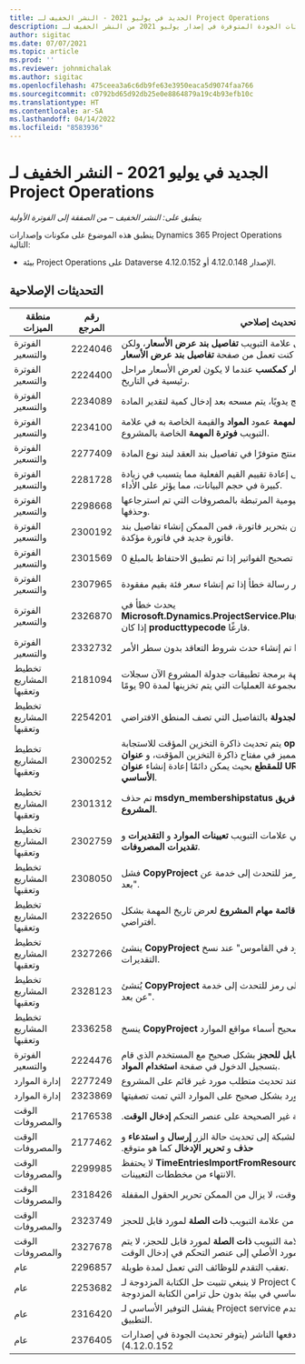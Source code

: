 ```yaml
---
title: الجديد في يوليو 2021 - النشر الخفيف لـ Project Operations
description: يوفر هذا الموضوع معلومات حول تحديثات الجودة المتوفرة في إصدار يوليو 2021 من النشر الخفيف لـ Project Operations.
author: sigitac
ms.date: 07/07/2021
ms.topic: article
ms.prod: ''
ms.reviewer: johnmichalak
ms.author: sigitac
ms.openlocfilehash: 475ceea3a6c6db9fe63e3950eaca5d9074faa766
ms.sourcegitcommit: c0792bd65d92db25e0e8864879a19c4b93efb10c
ms.translationtype: HT
ms.contentlocale: ar-SA
ms.lasthandoff: 04/14/2022
ms.locfileid: "8583936"
---
```

# <a name="whats-new-july-2021---project-operations-lite-deployment"></a>الجديد في يوليو 2021 - النشر الخفيف لـ Project Operations

_ينطبق على: النشر الخفيف – من الصفقة إلى الفوترة الأولية_

ينطبق هذه الموضوع على مكونات وإصدارات Dynamics 365 Project Operations التالية:

  - بيئة Project Operations على Dataverse الإصدار 4.12.0.148 أو 4.12.0.152.

## <a name="quality-updates"></a>التحديثات الإصلاحية
| **منطقة الميزات**              | **رقم المرجع** | **تحديث إصلاحي**                                                                                                                                                                                             |
|-------------------------------|----------------------|----------------------------------------------------------------------------------------------------------------------------------------------------------------------------------------------------------------|
| الفوترة والتسعير           | 2224046              | يمكن تحرير حقل **فئة الحركة** في علامة التبويب **تفاصيل بند عرض الأسعار**، ولكن يتم إغلاقه إذا كنت تعمل من صفحة **تفاصيل بند عرض الأسعار**.                                                                     |
| الفوترة والتسعير           | 2224400              | يفشل إجراء **إغلاق عرض الأسعار كمكسب** عندما لا يكون لعرض الأسعار مراحل رئيسية في التاريخ.                                                                                                                                    |
| الفوترة والتسعير           | 2234089              | عندما تقوم بإدخال وصف منتج يدويًا، يتم مسحه بعد إدخال كمية لتقدير المادة.                                                                                                                         |
| الفوترة والتسعير           | 2234100              | لا تتضمن شبكة **إعداد فوترة المهمة** عمود **المواد** والقيمة الخاصة به في علامة التبويب **فوترة المهمة** الخاصة بالمشروع.                                                                                                       |
| الفوترة والتسعير           | 2277409              | لا يكون معرف المنتج متوفرًا في تفاصيل بند العقد لبند نوع المادة.                                                                                                                                        |
| الفوترة والتسعير           | 2281728              | يؤدي إنشاء بند العقد دون داع إلى إعادة تقييم القيم الفعلية مما يتسبب في زيادة كبيرة في حجم البيانات، مما يؤثر على الأداء.                                                                                |
| الفوترة والتسعير           | 2298668              | لا تتم إزالة سطور دفتر اليومية المرتبطة بالمصروفات التي تم استرجاعها وحذفها.                                                                                                                                     |
| الفوترة والتسعير           | 2300192              | عندما يقوم عدة مستخدمين بتحرير فاتورة، فمن الممكن إنشاء تفاصيل بند فاتورة جديد في فاتورة مؤكدة.                                                                                   |
| الفوترة والتسعير           | 2301569              | لا يمكن تصحيح الفواتير إذا تم تطبيق الاحتفاظ بالمبلغ 0\$.                                                                                                                                        |
| الفوترة والتسعير           | 2307965              | تظهر رسالة خطأ إذا تم إنشاء سعر فئة بقيم مفقودة.                                                                                                                           |
| الفوترة والتسعير           | 2326870              | يحدث خطأ في **Microsoft.Dynamics.ProjectService.Plugins.PostInvoiceLineDelete** إذا كان **producttypecode** فارغًا.                                                                            |
| الفوترة والتسعير           | 2332732              | تحدث رسالة خطأ إذا تم إنشاء حدث شروط التعاقد بدون سطر الأمر.                                                                                                                |
| تخطيط المشاريع وتعقبها | 2181094              | تدعم واجهة برمجة تطبيقات جدولة المشروع الآن سجلات PSS وسجلات مجموعة العمليات التي يتم تخزينها لمدة 90 يومًا.                                                                                                                  |
| تخطيط المشاريع وتعقبها | 2254201              | يتم تحديث تسمية **وضع الجدولة** بالتفاصيل التي تصف المنطق الافتراضي.                                                                                                                                      |
| تخطيط المشاريع وتعقبها | 2300252              | يتم تحديث ذاكرة التخزين المؤقت للاستجابة **openProject** وتتضمن مالك الرمز المميز في مفتاح ذاكرة التخزين المؤقت، و **عنوان Url الأساسي**، و **عنوان URL للمقطع** بحيث يمكن دائمًا إعادة إنشاء **عنوان URL للطلب** إذا تغير **عنوان Url الأساسي**. |
| تخطيط المشاريع وتعقبها | 2301312              | تم حذف **msdyn_membershipstatus** من طريقة العرض **عضو فريق المشروع**.                                                                                                                                        |
| تخطيط المشاريع وتعقبها | 2302759              | يتم جلب المنتجات بدون داعٍ في علامات التبويب **‏‫تعيينات الموارد‬** و **التقديرات** و **تقديرات المصروفات**.                                                                                                        |
| تخطيط المشاريع وتعقبها | 2308050              | فشل **CopyProject** مع الخطأ، "فشل الحصول على رمز للتحدث إلى خدمة عن بعد".                                                                                                                           |
| تخطيط المشاريع وتعقبها | 2322650              | تم تحديث طريقة عرض **قائمة مهام المشروع** لعرض تاريخ المهمة بشكل افتراضي.                                                                                                            |
| تخطيط المشاريع وتعقبها | 2327266              | ينشئ **CopyProject** الخطأ، "المفتاح غير موجود في القاموس" عند نسخ التقديرات.                                                                                                      |
| تخطيط المشاريع وتعقبها | 2328123              | يُنشئ **CopyProject** الخطأ، "فشل في الحصول على رمز للتحدث إلى خدمة عن بعد".                                                                                                                          |
| تخطيط المشاريع وتعقبها | 2336258              | ينسخ **CopyProject** بشكل غير صحيح أسماء مواقع الموارد.                                                                                                                                                 |
| الفوترة والتسعير           | 2224476              | لا يتطابق حقل **المورد القابل للحجز** بشكل صحيح مع المستخدم الذي قام بتسجيل الدخول في صفحة **استخدام المواد**.                                                                                                            |
| إدارة الموارد           | 2277249              | يحدث خطأ عند تحديث متطلب مورد غير قائم على المشروع.                                                                                                            |
| إدارة الموارد           | 2323869              | لا يتعرف استخدام المورد بشكل صحيح على الموارد التي تمت تصفيتها.                                                                                                                                             |
| الوقت والمصروفات              | 2176538              | يتم تطبيق عوامل التصفية غير الصحيحة على عنصر التحكم **‏‫إدخال الوقت**.                                                                                                                                                   |
| الوقت والمصروفات              | 2177462              | لا يؤدي حذف إدخال الوقت في الشبكة إلى تحديث حالة الزر **إرسال** و **‏‫استدعاء** و **حذف** و **تحرير الإدخال** كما هو متوقع.                                                                                        |
| الوقت والمصروفات              | 2299985              | لا يحتفظ **TimeEntriesImportFromResourceAssignment** بوقت البدء/الانتهاء من مخططات التعيينات‬.                                                                                                  |
| الوقت والمصروفات              | 2318426              | بعد إرسال إدخال الوقت، لا يزال من الممكن تحرير الحقول المقفلة.                                                                                                                                   |
| الوقت والمصروفات              | 2323749              | يحدث خطأ عند إنشاء مصاريف من علامة التبويب **ذات الصلة** لمورد قابل للحجز.                                                                                                      |
| الوقت والمصروفات              | 2327678              | عند إنشاء إدخال وقت من علامة التبويب **ذات الصلة** لمورد قابل للحجز، لا يتم تمرير المورد الأصلي إلى عنصر التحكم في إدخال الوقت.                                                                            |
| عام                        | 2296857              | تعقب التقدم للوظائف التي تعمل لمدة طويلة.                                                                                                                                                                        |
| عام                        | 2253682              | لا ينبغي تثبيت حل الكتابة المزدوجة لـ Project Operations عندما يتم تثبيت حل الكتابة المزدوجة الأساسي‬ في بيئة بدون حل تزامن الكتابة المزدوجة.                                                |
| عام                        | 2316420              | يفشل التوفير الأساسي لـ Project service في حالة تغيير وحدة عمل مستخدم التطبيق.                                                                                                                     |
| عام                        | 2376405              | مشكلة التحديثات الثابتة التي يدفعها الناشر (يتوفر تحديث الجودة في إصدارات 4.12.0.152)                                                                                                                     |
